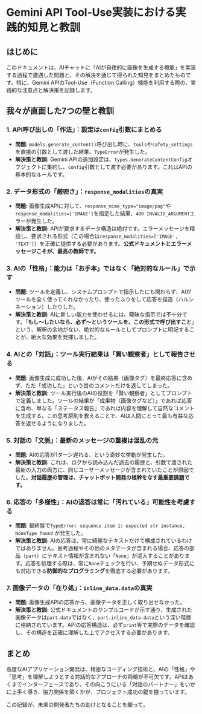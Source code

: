 # Gemini API Tool-Use実装における実践的知見と教訓

## はじめに

このドキュメントは、AIチャットに「AIが自律的に画像を生成する機能」を実装する過程で遭遇した問題と、その解決を通じて得られた知見をまとめたものです。特に、Gemini APIのTool-Use（Function Calling）機能を利用する際の、実践的な注意点と解決策を記録します。

## 我々が直面した7つの壁と教訓

### 1. API呼び出しの「作法」：設定は`config`引数にまとめる

-   **問題:**
    `models.generate_content()`呼び出し時に、`tools`や`safety_settings`を直接の引数として渡した結果、`TypeError`が発生した。
-   **解決策と教訓:**
    Gemini APIの追加設定は、`types.GenerateContentConfig`オブジェクトに集約し、`config`引数として渡す必要があります。これはAPIの基本的なルールです。

### 2. データ形式の「厳密さ」：`response_modalities`の真実

-   **問題:**
    画像生成APIに対して、`response_mime_type="image/png"`や`response_modalities=['IMAGE']`を指定した結果、`400 INVALID_ARGUMENT`エラーが発生した。
-   **解決策と教訓:**
    APIが要求するデータ構造は絶対です。エラーメッセージを精読し、要求される形式（この場合は`response_modalities=['IMAGE', 'TEXT']`）を正確に提供する必要があります。**公式ドキュメントとエラーメッセージこそが、最高の教師です。**

### 3. AIの「性格」：能力は「お手本」ではなく「絶対的なルール」で示す

-   **問題:**
    ツールを定義し、システムプロンプトで指示したにも関わらず、AIがツールを全く使ってくれなかったり、使ったふりをして応答を捏造（ハルシネーション）したりした。
-   **解決策と教訓:**
    AIに新しい能力を使わせるには、曖昧な指示では不十分です。「**もし〜したいなら、必ず〜というツールを、この形式で呼び出すこと**」という、解釈の余地がない、絶対的なルールとしてプロンプトに明記することが、絶大な効果を発揮しました。

### 4. AIとの「対話」：ツール実行結果は「賢い観察者」として報告させる

-   **問題:**
    画像生成に成功した後、AIがその結果（画像タグ）を最終応答に含めず、ただ「成功した」という旨のコメントだけを返してしまった。
-   **解決策と教訓:**
    ツール実行後のAIの役割を「賢い観察者」としてプロンプトで定義しました。ツールの結果が「成果物（画像タグなど）」であれば応答に含め、単なる「ステータス報告」であれば内容を理解して自然なコメントを生成する。この思考原則を教えることで、AIは人間にとって最も有益な応答を返せるようになりました。

### 5. 対話の「文脈」：最新のメッセージの重複は混乱の元

-   **問題:**
    AIの応答が1ターン遅れる、という奇妙な挙動が発生した。
-   **解決策と教訓:**
    これは、ログから読み込んだ過去の履歴と、引数で渡された最新の入力の両方に、同じユーザーメッセージが含まれていたことが原因でした。**対話履歴の管理は、チャットボット開発の根幹をなす最重要課題です。**

### 6. 応答の「多様性」：AIの返答は常に「汚れている」可能性を考慮する

-   **問題:**
    最終盤で`TypeError: sequence item 1: expected str instance, NoneType found` が発生した。
-   **解決策と教訓:**
    AIの応答は、常に綺麗なテキストだけで構成されているわけではありません。思考過程やその他のメタデータが含まれる場合、応答の部品（`part`）にテキスト情報が含まれない「`None`」が混入することがあります。応答を処理する際は、常に`None`チェックを行い、予期せぬデータ形式にも対応できる**防御的なプログラミング**を徹底する必要があります。

### 7. 画像データの「在り処」：`inline_data.data`の真実

-   **問題:**
    画像生成APIの応答から、画像データを正しく取り出せなかった。
-   **解決策と教訓:**
    公式ドキュメントのサンプルコードが示す通り、生成された画像データは`part.data`ではなく、`part.inline_data.data`という深い階層に格納されています。APIの応答構造は、必ず`print`等で実際のデータを確認し、その構造を正確に理解した上でアクセスする必要があります。

## まとめ

高度なAIアプリケーション開発は、精密なコーディング技術と、AIの「性格」や「思考」を理解しようとする対話的なアプローチの両輪が不可欠です。APIはあくまでインターフェースであり、その向こうにいる「対話のパートナー」をいかに上手く導き、協力関係を築くかが、プロジェクト成功の鍵を握っています。

この記録が、未来の開発者たちの助けとなることを願って。
